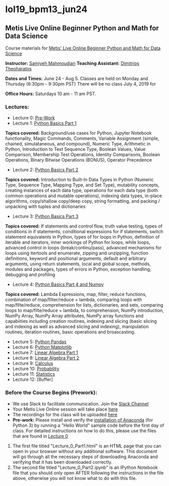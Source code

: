 # lol19_bpm13_jun24
## Metis Live Online Beginner Python and Math for Data Science

Course materials for [Metis' Live Online Beginner Python and Math for Data Science](https://www.thisismetis.com/courses/beginner-python-and-math-for-data-science) 

**Instructor:** [Samiyeh Mahmoudian](https://www.linkedin.com/in/samiyehmahmoudian/)
**Teaching Assistant:** [
Dimitrios Theoharatos](https://www.linkedin.com)

**Dates and Times:** June 24 - Aug 5.  Classes are held on Monday and Thursday (6:30pm - 9:30pm PST)
There will be no class July 4, 2019 for 

**Office Hours:** Saturdays 10 am - 11 am PST.  


### Lectures: 

* Lecture 0:  [Pre-Work](https://github.com/thisismetis/lol19_bpm8_jan14/tree/master/Lectures/Lecture%200)
* Lecture 1:  [Python Basics Part 1](https://github.com/thisismetis/lol19_bpm8_jan14/tree/master/Lectures/Lecture%201)

**Topics covered:** Background/use cases for Python, Jupyter Notebook functionality, Magic Commands, Comments, Variable Assignment (simple, chained, simulataneous, and compound), Numeric Type, Arithmetic in Python, Introduction to Text Sequence Type, Boolean Values, Value Comparison, Membership Test Operations, Identity Comparisons, Boolean Operations, Binary Bitwise Operations (BONUS), Operator Precedence

* Lecture 2:  [Python Basics Part 2](https://github.com/thisismetis/lol19_bpm8_jan14/tree/master/Lectures/Lecture%202)

**Topics covered:** Introduction to Built-In Data Types in Python (Numeric Type, Sequence Type, Mapping Type, and Set Type), mutability concepts, creating instances of each data type, operations for each data type (both common operations and mutable operations), indexing data types, in-place algorithms, copy/shallow copy/deep copy, string formatting, and packing / unpacking with tuples and dictionaries

* Lecture 3:  [Python Basics Part 3](Lectures/Lecture_3)

**Topics covered:** If statements and control flow, truth value testing, types of conditions in if statements, conditional expressions for if statements, switch statement equivalents in Python, types of for loops in Python, definition of iterable and iterators, inner workings of Python for loops, while loops, advanced control in loops (break/continu/pass), advanced mechanisms for loops using itertools and enumerate, zipping and unzipping, function definitions, keyword and positional arguments, default and arbitrary arguments, using return statements, local and global scope, methods, modules and packages, types of errors in Python, exception handling, debugging and profiling

* Lecture 4:  [Python Basics Part 4 and Numpy](Lectures/Lecture_4)

**Topics covered:** Lambda Expressions, map, filter, reduce functions, combination of map/filter/reduce + lambda, comparing loops with map/filte/reduce, comprehension for lists, dictionaries, and sets, comparing loops to map/filte/reduce + lambda, to comprehension, NumPy introduction, NumPy Array, NumPy Array attributes, NumPy array functions and capabiities including creation routines, indexing and slicing (basic slicing and indexing as well as advanced slicing and indexing), manipulation routines, iteration routines, basic operations and broascasting.

* Lecture 5:  [Python Pandas](Lectures/Lecture_5)
* Lecture 6:  [Python Matplotlib](Lectures/Lecture_6)
* Lecture 7:  [Linear Algebra Part 1](Lectures/Lecture_7)
* Lecture 8:  [Linear Algebra Part 2](Lectures/Lecture_8)
* Lecture 9:  [Calculus](Lectures/Lecture_9)
* Lecture 10:  [Probability](Lectures/Lecture_10)
* Lecture 11:  [Statistics](Lectures/Lecture_11)
* Lecture 12:  [Buffer]


### Before the Course Begins (Prework):
* We use Slack to facilitate communication.  Join the [Slack Channel](https://bpm-lol-8-2018.slack.com/)
* Your Metis Live Online session will take place [here](https://kaptest.zoom.us/j/7459305527)
* The recordings for the class will be uploaded [here](https://docs.google.com/spreadsheets/d/1IL7PDnjKzD6hN9ORfvEYrq8jpA1PQnshvl3FM2bPu4I/edit#gid=0)
* **Pre-work:** Please install and verify the [installation of Anaconda](https://www.anaconda.com/download/#macos) (for Python 3) by running a "Hello World" sample code before the first day of class.
For detailed instructions on how to do this, please use the files that are found in [Lecture 0](https://github.com/thisismetis/lol19_bpm8_jan14/tree/master/Lectures/Lecture%200)
1. The first file titled "Lecture_0_Part1.html" is an HTML page that you can open in your browser without any additional software. This document will go through all the necessary steps of downloading Anaconda and verifying that it has been downloaded correctly. 
2. The second file titled "Lecture_0_Part2.ipynb" is an IPython Notebook file that you should only open AFTER following the instructions in the file above, otherwise you will not know what to do with this file.  

